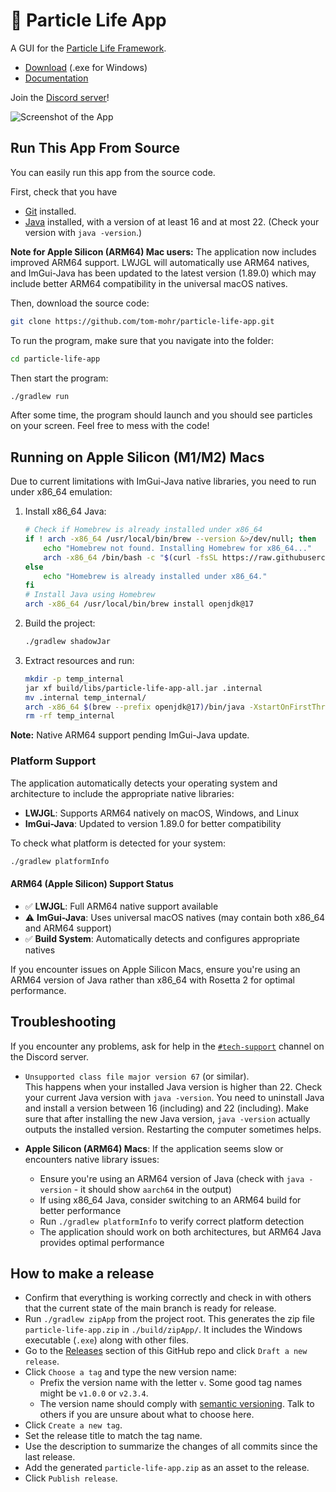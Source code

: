 # 🦠 Particle Life App

A GUI for the [Particle Life Framework](https://github.com/tom-mohr/particle-life).

- [Download](https://particle-life.com) (.exe for Windows)
- [Documentation](https://particle-life.com/docs)

Join the [Discord server](https://discord.gg/Fd64AhKzMD)!

![Screenshot of the App](./readme_assets/app_demo.png)

## Run This App From Source

You can easily run this app from the source code.

First, check that you have

- [Git](https://git-scm.com/downloads) installed.
- [Java](https://jdk.java.net/19/) installed, with a version of at least 16 and at most 22. (Check your version with `java -version`.)

**Note for Apple Silicon (ARM64) Mac users:** The application now includes improved ARM64 support. LWJGL will automatically use ARM64 natives, and ImGui-Java has been updated to the latest version (1.89.0) which may include better ARM64 compatibility in the universal macOS natives.

Then, download the source code:
```bash
git clone https://github.com/tom-mohr/particle-life-app.git
```

To run the program, make sure that you navigate into the folder:
```bash
cd particle-life-app
```

Then start the program:
```bash
./gradlew run
```

After some time, the program should launch and you should see particles on your screen.
Feel free to mess with the code!

## Running on Apple Silicon (M1/M2) Macs

Due to current limitations with ImGui-Java native libraries, you need to run under x86_64 emulation:

1. Install x86_64 Java:
   ```bash
   # Check if Homebrew is already installed under x86_64
   if ! arch -x86_64 /usr/local/bin/brew --version &>/dev/null; then
       echo "Homebrew not found. Installing Homebrew for x86_64..."
       arch -x86_64 /bin/bash -c "$(curl -fsSL https://raw.githubusercontent.com/Homebrew/install/HEAD/install.sh)"
   else
       echo "Homebrew is already installed under x86_64."
   fi
   # Install Java using Homebrew
   arch -x86_64 /usr/local/bin/brew install openjdk@17
   ```
2. Build the project:
   ```bash
   ./gradlew shadowJar
   ```
3. Extract resources and run:
   ```bash
   mkdir -p temp_internal
   jar xf build/libs/particle-life-app-all.jar .internal
   mv .internal temp_internal/
   arch -x86_64 $(brew --prefix openjdk@17)/bin/java -XstartOnFirstThread -Djava.io.tmpdir=temp_internal -jar build/libs/particle-life-app-all.jar
   rm -rf temp_internal
   ```

**Note:** Native ARM64 support pending ImGui-Java update.

### Platform Support

The application automatically detects your operating system and architecture to include the appropriate native libraries:

- **LWJGL**: Supports ARM64 natively on macOS, Windows, and Linux
- **ImGui-Java**: Updated to version 1.89.0 for better compatibility

To check what platform is detected for your system:
```bash
./gradlew platformInfo
```

#### ARM64 (Apple Silicon) Support Status

- ✅ **LWJGL**: Full ARM64 native support available
- ⚠️ **ImGui-Java**: Uses universal macOS natives (may contain both x86_64 and ARM64 support)
- ✅ **Build System**: Automatically detects and configures appropriate natives

If you encounter issues on Apple Silicon Macs, ensure you're using an ARM64 version of Java rather than x86_64 with Rosetta 2 for optimal performance.

## Troubleshooting

If you encounter any problems, ask for help in the [`#tech-support`](https://discord.gg/EVG8XnCn3U) channel on the Discord server.

* `Unsupported class file major version 67` (or similar).<br>
  This happens when your installed Java version is higher than 22.
  Check your current Java version with `java -version`.  You need to uninstall Java and install a version between 16 (including) and 22 (including).
  Make sure that after installing the new Java version, `java -version` actually outputs the installed version.
  Restarting the computer sometimes helps.

* **Apple Silicon (ARM64) Macs**: If the application seems slow or encounters native library issues:
  - Ensure you're using an ARM64 version of Java (check with `java -version` - it should show `aarch64` in the output)
  - If using x86_64 Java, consider switching to an ARM64 build for better performance
  - Run `./gradlew platformInfo` to verify correct platform detection
  - The application should work on both architectures, but ARM64 Java provides optimal performance

## How to make a release

- Confirm that everything is working correctly and check in with others that the current state of the main branch is ready for release.
- Run `./gradlew zipApp` from the project root.
  This generates the zip file `particle-life-app.zip` in `./build/zipApp/`. It includes the Windows executable (`.exe`) along with other files.
- Go to the [Releases](https://github.com/tom-mohr/particle-life-app/releases) section of this GitHub repo and click `Draft a new release`.
- Click `Choose a tag` and type the new version name:
  - Prefix the version name with the letter `v`. Some good tag names might be `v1.0.0` or `v2.3.4`.
  - The version name should comply with [semantic versioning](https://semver.org/). Talk to others if you are unsure about what to choose here.
- Click `Create a new tag`.
- Set the release title to match the tag name.
- Use the description to summarize the changes of all commits since the last release.
- Add the generated `particle-life-app.zip` as an asset to the release.
- Click `Publish release`.
